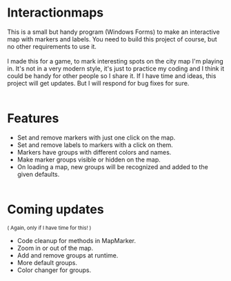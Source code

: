 # Interactionmaps

This is a small but handy program (Windows Forms) to make an interactive map with markers and labels.
You need to build this project of course, but no other requirements to use it.
<br><br>
I made this for a game, to mark interesting spots on the city map I'm playing in.
It's not in a very modern style, it's just to practice my coding and I think it could be handy for other people so I share it.
If I have time and ideas, this project will get updates. But I will respond for bug fixes for sure.
<br><br>

# Features
- Set and remove markers with just one click on the map.
- Set and remove labels to markers with a click on them.
- Markers have groups with different colors and names.
- Make marker groups visible or hidden on the map.
- On loading a map, new groups will be recognized and added to the given defaults.
<br><br>

# Coming updates
<sub>( Again, only if I have time for this! )</sub>
- Code cleanup for methods in MapMarker.
- Zoom in or out of the map.
- Add and remove groups at runtime.
- More default groups.
- Color changer for groups.
